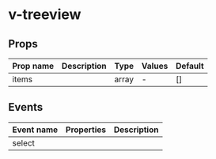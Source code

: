 # v-treeview

## Props

| Prop name | Description | Type  | Values | Default |
| --------- | ----------- | ----- | ------ | ------- |
| items     |             | array | -      | []      |

## Events

| Event name | Properties | Description |
| ---------- | ---------- | ----------- |
| select     |            |
